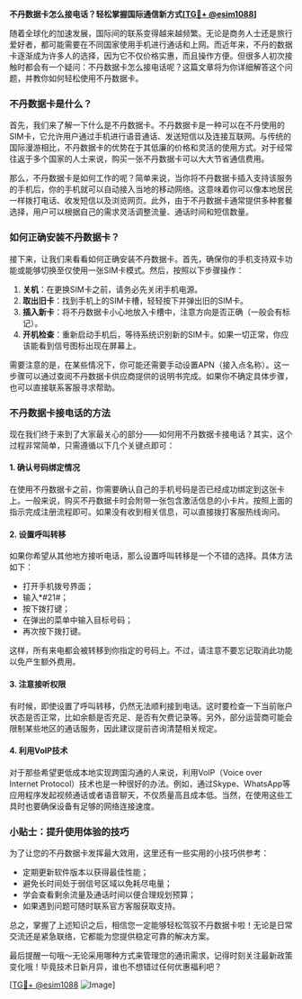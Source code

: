 **不丹数据卡怎么接电话？轻松掌握国际通信新方式[[TG💪+ @esim1088](https://t.me/s/esim1088)]**

随着全球化的加速发展，国际间的联系变得越来越频繁。无论是商务人士还是旅行爱好者，都可能需要在不同国家使用手机进行通话和上网。而近年来，不丹的数据卡逐渐成为许多人的选择，因为它不仅价格实惠，而且操作方便。但很多人初次接触时都会有一个疑问：不丹数据卡怎么接电话呢？这篇文章将为你详细解答这个问题，并教你如何轻松使用不丹数据卡。

### 不丹数据卡是什么？

首先，我们来了解一下什么是不丹数据卡。不丹数据卡是一种可以在不丹使用的SIM卡，它允许用户通过手机进行语音通话、发送短信以及连接互联网。与传统的国际漫游相比，不丹数据卡的优势在于其低廉的价格和灵活的使用方式。对于经常往返于多个国家的人士来说，购买一张不丹数据卡可以大大节省通信费用。

那么，不丹数据卡是如何工作的呢？简单来说，当你将不丹数据卡插入支持该服务的手机后，你的手机就可以自动接入当地的移动网络。这意味着你可以像本地居民一样拨打电话、收发短信以及浏览网页。此外，由于不丹数据卡通常提供多种套餐选择，用户可以根据自己的需求灵活调整流量、通话时间和短信数量。

### 如何正确安装不丹数据卡？

接下来，让我们来看看如何正确安装不丹数据卡。首先，确保你的手机支持双卡功能或能够切换至仅使用一张SIM卡模式。然后，按照以下步骤操作：

1. **关机**：在更换SIM卡之前，请务必先关闭手机电源。
2. **取出旧卡**：找到手机上的SIM卡槽，轻轻按下并弹出旧的SIM卡。
3. **插入新卡**：将不丹数据卡小心地放入卡槽中，注意方向是否正确（一般会有标记）。
4. **开机检查**：重新启动手机后，等待系统识别新的SIM卡。如果一切正常，你应该能看到信号图标出现在屏幕上。

需要注意的是，在某些情况下，你可能还需要手动设置APN（接入点名称）。这一步骤可以通过查阅不丹数据卡供应商提供的说明书完成。如果你不确定具体步骤，也可以直接联系客服寻求帮助。

### 不丹数据卡接电话的方法

现在我们终于来到了大家最关心的部分——如何用不丹数据卡接电话？其实，这个过程非常简单，只需遵循以下几个关键点即可：

#### 1. 确认号码绑定情况
在使用不丹数据卡之前，你需要确认自己的手机号码是否已经成功绑定到这张卡上。一般来说，购买不丹数据卡时会附带一张包含激活信息的小卡片。按照上面的指示完成注册流程即可。如果没有收到相关信息，可以直接拨打客服热线询问。

#### 2. 设置呼叫转移
如果你希望从其他地方接听电话，那么设置呼叫转移是一个不错的选择。具体方法如下：
   - 打开手机拨号界面；
   - 输入*#21#；
   - 按下拨打键；
   - 在弹出的菜单中输入目标号码；
   - 再次按下拨打键。

这样，所有来电都会被转移到你指定的号码上。不过，请注意不要忘记取消此功能以免产生额外费用。

#### 3. 注意接听权限
有时候，即使设置了呼叫转移，仍然无法顺利接到电话。这时要检查一下当前账户状态是否正常，比如余额是否充足、是否有欠费记录等。另外，部分运营商可能会限制某些地区的通话服务，因此建议提前咨询清楚相关规定。

#### 4. 利用VoIP技术
对于那些希望更低成本地实现跨国沟通的人来说，利用VoIP（Voice over Internet Protocol）技术也是一种很好的办法。例如，通过Skype、WhatsApp等应用程序发起视频通话或者语音聊天，不仅质量高且成本低。当然，在使用这些工具时也要确保设备有足够的网络连接速度。

### 小贴士：提升使用体验的技巧

为了让您的不丹数据卡发挥最大效用，这里还有一些实用的小技巧供参考：

- 定期更新软件版本以获得最佳性能；
- 避免长时间处于弱信号区域以免耗尽电量；
- 学会查看剩余流量及通话时间以便合理规划预算；
- 如果遇到问题可随时联系官方客服获取支持。

总之，掌握了上述知识之后，相信您一定能够轻松驾驭不丹数据卡啦！无论是日常交流还是紧急联络，它都能为您提供稳定可靠的解决方案。

最后提醒一句哦～无论采用哪种方式来管理您的通讯需求，记得时刻关注最新政策变化哦！毕竟技术日新月异，谁也不想错过任何优惠福利吧？

[[TG💪+ @esim1088](https://t.me/s/esim1088) ![Image](https://i.postimg.cc/4NQfJmqS/Snipaste-2025-05-13-00-14-12.png)]